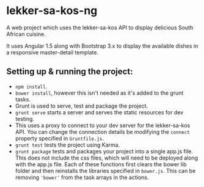 # lekker-sa-kos-ng

A web project which uses the lekker-sa-kos API to display delicious South African cuisine.

It uses Angular 1.5 along with Bootstrap 3.x to display the available dishes in a responsive master-detail template.

## Setting up & running the project:
* ``npm install``.
* ``bower install``, however this isn't needed as it's added to the grunt tasks.
* Grunt is used to serve, test and package the project.
* ``grunt serve`` starts a server and serves the static resources for dev testing.
* This uses a proxy to connect to your dev server for the lekker-sa-kos API. You can change the connection details be modifying the ``connect`` property specified in ``Gruntfile.js``.
* ``grunt test`` tests the project using Karma.
* ``grunt package`` tests and packages your project into a single app.js file. This does not include the css files, which will need to be deployed along with the app.js file.
Each of these functions first clears the bower lib folder and then reinstalls the libraries specified in ``bower.js``. This can be removing ``'bower'`` from the task arrays in the actions.
